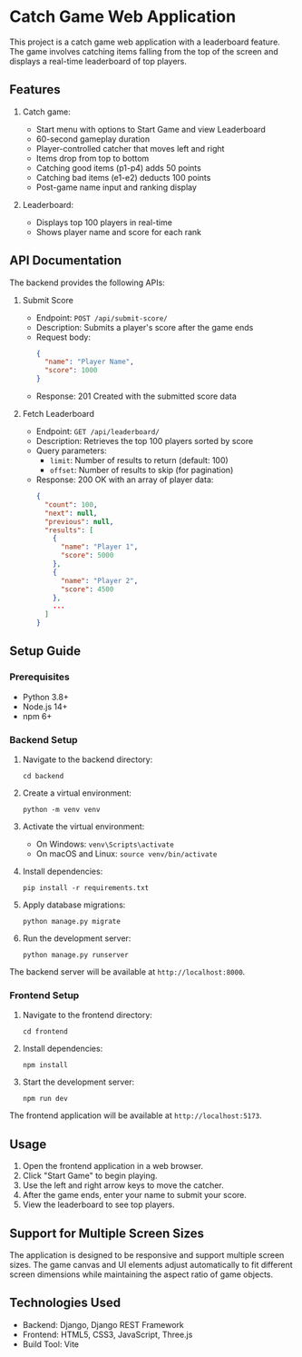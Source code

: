 # Catch Game Web Application

This project is a catch game web application with a leaderboard feature. The game involves catching items falling from the top of the screen and displays a real-time leaderboard of top players.

## Features

1. Catch game:
   - Start menu with options to Start Game and view Leaderboard
   - 60-second gameplay duration
   - Player-controlled catcher that moves left and right
   - Items drop from top to bottom
   - Catching good items (p1-p4) adds 50 points
   - Catching bad items (e1-e2) deducts 100 points
   - Post-game name input and ranking display

2. Leaderboard:
   - Displays top 100 players in real-time
   - Shows player name and score for each rank

## API Documentation

The backend provides the following APIs:

1. Submit Score
   - Endpoint: `POST /api/submit-score/`
   - Description: Submits a player's score after the game ends
   - Request body:
     ```json
     {
       "name": "Player Name",
       "score": 1000
     }
     ```
   - Response: 201 Created with the submitted score data

2. Fetch Leaderboard
   - Endpoint: `GET /api/leaderboard/`
   - Description: Retrieves the top 100 players sorted by score
   - Query parameters:
     - `limit`: Number of results to return (default: 100)
     - `offset`: Number of results to skip (for pagination)
   - Response: 200 OK with an array of player data:
     ```json
     {
       "count": 100,
       "next": null,
       "previous": null,
       "results": [
         {
           "name": "Player 1",
           "score": 5000
         },
         {
           "name": "Player 2",
           "score": 4500
         },
         ...
       ]
     }
     ```

## Setup Guide

### Prerequisites

- Python 3.8+
- Node.js 14+
- npm 6+

### Backend Setup

1. Navigate to the backend directory:
   ```
   cd backend
   ```

2. Create a virtual environment:
   ```
   python -m venv venv
   ```

3. Activate the virtual environment:
   - On Windows: `venv\Scripts\activate`
   - On macOS and Linux: `source venv/bin/activate`

4. Install dependencies:
   ```
   pip install -r requirements.txt
   ```

5. Apply database migrations:
   ```
   python manage.py migrate
   ```

6. Run the development server:
   ```
   python manage.py runserver
   ```

The backend server will be available at `http://localhost:8000`.

### Frontend Setup

1. Navigate to the frontend directory:
   ```
   cd frontend
   ```

2. Install dependencies:
   ```
   npm install
   ```

3. Start the development server:
   ```
   npm run dev
   ```

The frontend application will be available at `http://localhost:5173`.

## Usage

1. Open the frontend application in a web browser.
2. Click "Start Game" to begin playing.
3. Use the left and right arrow keys to move the catcher.
4. After the game ends, enter your name to submit your score.
5. View the leaderboard to see top players.

## Support for Multiple Screen Sizes

The application is designed to be responsive and support multiple screen sizes. The game canvas and UI elements adjust automatically to fit different screen dimensions while maintaining the aspect ratio of game objects.

## Technologies Used

- Backend: Django, Django REST Framework
- Frontend: HTML5, CSS3, JavaScript, Three.js
- Build Tool: Vite